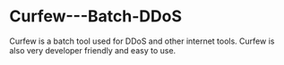 # Curfew---Batch-DDoS
Curfew is a batch tool used for DDoS and other internet tools. Curfew is also very developer friendly and easy to use.
